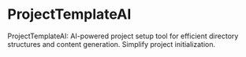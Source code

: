 # ProjectTemplateAI
ProjectTemplateAI: AI-powered project setup tool for efficient directory structures and content generation. Simplify project initialization.
